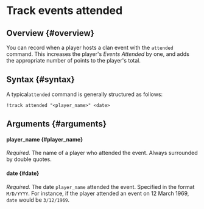 # Track events attended

##  Overview {#overview}

You can record when a player hosts a clan event with the `attended` command. This increases the player's _Events Attended_ by one, and adds the appropriate number of points to the player's total.

## Syntax {#syntax}

A typical`attended` command is generally structured as follows:

```text
!track attended "<player_name>" <date>
```

## Arguments {#arguments}

#### player\_name {#player_name}

_Required._ The name of a player who attended the event. Always surrounded by double quotes.

#### date {#date}

_Required._ The date `player_name` attended the event. Specified in the format `M/D/YYYY`. For instance, if the player attended an event on 12 March 1969, `date` would be `3/12/1969`.  


